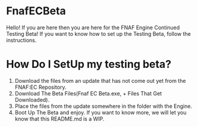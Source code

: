 # FnafECBeta
Hello! If you are here then you are here for the FNAF Engine Continued Testing Beta!
If you want to know how to set up the Testing Beta, follow the instructions.
# How Do I SetUp my testing beta?
1. Download the files from an update that has not come out yet from the FNAF:EC Repository.
2. Download The Beta Files(Fnaf EC Beta.exe, + Files That Get Downloaded).
3. Place the files from the update somewhere in the folder with the Engine.
4. Boot Up The Beta and enjoy.
If you want to know more, we will let you know that this README.md is a WIP.
